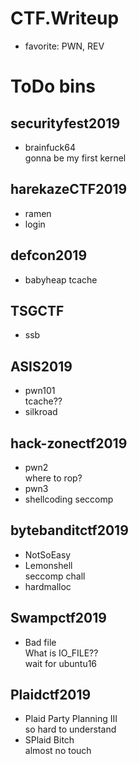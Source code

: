 # CTF.Writeup
 - favorite: PWN, REV

# ToDo bins
## securityfest2019
- brainfuck64  
gonna be my first kernel 

## harekazeCTF2019
- ramen
- login

## defcon2019
- babyheap
tcache

## TSGCTF
- ssb

## ASIS2019
- pwn101  
tcache??
- silkroad

## hack-zonectf2019
- pwn2  
where to rop?
- pwn3
- shellcoding
seccomp

## bytebanditctf2019
- NotSoEasy
- Lemonshell  
seccomp chall
- hardmalloc

## Swampctf2019
- Bad file  
    What is IO_FILE??  
    wait for ubuntu16

## Plaidctf2019
- Plaid Party Planning III  
so hard to understand
- SPlaid Bitch  
almost no touch


